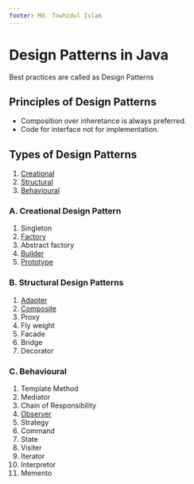 ```yaml
---
footer: Md. Towhidul Islam
---
```


# Design Patterns in Java

Best practices are called as Design Patterns

## Principles of Design Patterns

- Composition over inheretance is always preferred.
- Code for interface not for implementation.

## Types of Design Patterns

1. [Creational](#a-creational-design-pattern)
2. [Structural](#b-structural-design-patterns)
3. [Behavioural](#c-behavioural)

### A. Creational Design Pattern

1. Singleton
2. [Factory](docs/pattern/Factory-Design-Pattern.md)
3. Abstract factory
4. [Builder](docs/pattern/Builder-Design-Pattern.md)
5. [Prototype](docs/pattern/Prototype-Design-Pattern.md)

### B. Structural Design Patterns

1. [Adapter](docs/pattern/Adapter-Design-Pattern.md)
1. [Composite](docs/pattern/Composite-Design-Pattern.md)
1. Proxy
1. Fly weight
1. Facade
1. Bridge
1. Decorator

### C. Behavioural

1. Template Method
1. Mediator
1. Chain of Responsibility
1. [Observer](docs/pattern/Observer-Design-Pattern.md)
1. Strategy
1. Command
1. State
1. Visiter
1. Iterator
1. Interpretor
1. Memento
